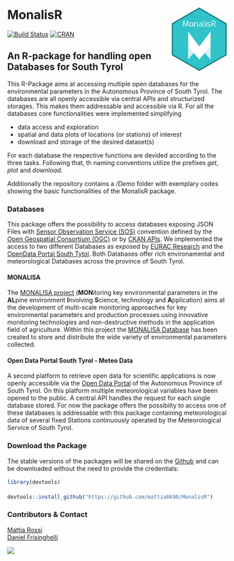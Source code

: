 
# MonalisR <a href="https://mattia6690.github.io/MonalisR"><img align="right" src="man/figures/logo.png" width="25%"></a>

[![Build Status](https://travis-ci.org/mattia6690/MonalisR.svg?branch=master)](https://travis-ci.org/mattia6690/MonalisR) 
[![CRAN](http://www.r-pkg.org/badges/version/MonalisR)](https://cran.r-project.org/package=MonalisR)

## An R-package for handling open Databases for South Tyrol

This R-Package aims at accessing multiple open databases for the environmental parameters in the Autonomous Province of South Tyrol. The databases are all openly accessible via central APIs and structurized storages. This makes them addressable and accessible via R. For all the databases core functionalities were implemented simplifying

* data access and exploration
* spatial and data plots of locations (or stations) of interest
* download and storage of the desired dataset(s)<br>

For each database the respective functions are devided according to the three tasks. Following that, th naming conventions utilize the prefixes *get*, *plot* and *download*.

Additionally the repository contains a */Demo* folder with exemplary codes showing the basic functionalities of the MonalisR package.

### Databases

This package offers the possibility to access databases exposing JSON Files with [Sensor Observation Service (SOS)](http://www.opengeospatial.org/standards/sos) convention defined by the [Open Geospatial Consortium (OGC)](http://www.opengeospatial.org/) or by [CKAN APIs](https://ckan.org/portfolio/api/). We implemented the access to two different Databases as exposed by [EURAC Research](www.eurac.edu) and the [OpenData Portal South Tytol](http://daten.buergernetz.bz.it/).
Both Databases offer rich environamental and meteorological Databases across the province of South Tyrol.

#### MONALISA
  
The [MONALISA project](http://monalisasos.eurac.edu/sos/index) (**MON**itoring key environmental parameters in the **AL**pine environment **I**nvolving **S**cience, technology and **A**pplication) aims at the development of multi-scale monitoring approaches for key environmental parameters and production processes using innovative monitoring technologies and non-destructive methods in the application field of agriculture. 
Within this project the [MONALISA Database](http://monalisasos.eurac.edu/sos/static/client/helgoland/index.html#/map) has been created to store and distribute the wide variety of environmental parameters collected.<br>

#### Open Data Portal South Tyrol - Meteo Data

A second platform to retrieve open data for scientific applications is now openly accessible via the [Open Data Portal](http://daten.buergernetz.bz.it/de/info) of the Autonomous Province of South Tyrol. On this platform multiple meteorological variables have been opened to the public. A central API handles the request for each single database stored. For now the package offers the possibilty to access one of these databases is addressable with this package containing meteorological data of several fixed Stations continuously operated by the Meteorological Service of South Tyrol.<br>


### Download the Package

The stable versions of the packages will be shared on the [Github](https://github.com/mattia6690/MonalisR) and can be downloaded without the need to provide the credentials: <br>

```r
library(devtools)

devtools::install_github("https://github.com/mattia6690/MonalisR")

```

### Contributors & Contact

[Mattia Rossi](https://github.com/mattia6690)  <br>
[Daniel Frisinghelli](https://gitlab.inf.unibz.it/Daniel.Frisinghelli)  <br>

![](http://www.eurac.edu/Style%20Library/logoEURAC.jpg)